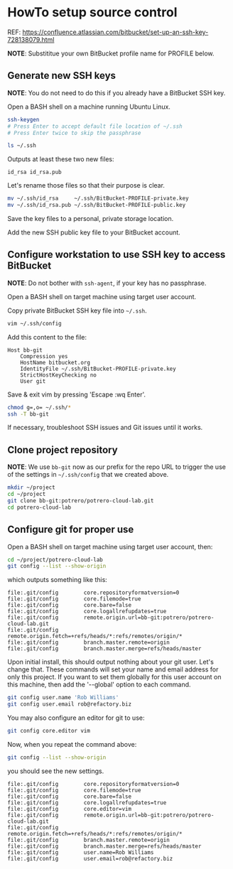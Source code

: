 HowTo setup source control
==========================
REF: https://confluence.atlassian.com/bitbucket/set-up-an-ssh-key-728138079.html

**NOTE**: Substititue your own BitBucket profile name for PROFILE below.

Generate new SSH keys
---------------------
**NOTE**: You do not need to do this if you already have a BitBucket SSH key.

Open a BASH shell on a machine running Ubuntu Linux.

~~~ bash
ssh-keygen
# Press Enter to accept default file location of ~/.ssh
# Press Enter twice to skip the passphrase

ls ~/.ssh
~~~

Outputs at least these two new files:

    id_rsa id_rsa.pub

Let's rename those files so that their purpose is clear.

~~~ bash
mv ~/.ssh/id_rsa     ~/.ssh/BitBucket-PROFILE-private.key
mv ~/.ssh/id_rsa.pub ~/.ssh/BitBucket-PROFILE-public.key
~~~

Save the key files to a personal, private storage location.

Add the new SSH public key file to your BitBucket account.

Configure workstation to use SSH key to access BitBucket
--------------------------------------------------------
**NOTE**:  Do not bother with `ssh-agent`, if your key has no passphrase.

Open a BASH shell on target machine using target user account.

Copy private BitBucket SSH key file into `~/.ssh`.

~~~ bash
vim ~/.ssh/config
~~~

Add this content to the file:

    Host bb-git
        Compression yes
        HostName bitbucket.org
        IdentityFile ~/.ssh/BitBucket-PROFILE-private.key
        StrictHostKeyChecking no
        User git

Save & exit vim by pressing 'Escape :wq Enter'.

~~~ bash
chmod g=,o= ~/.ssh/*
ssh -T bb-git
~~~

If necessary, troubleshoot SSH issues and Git issues until it works.

Clone project repository
------------------------
**NOTE**: We use `bb-git` now as our prefix for the repo URL to trigger the use of the settings
in `~/.ssh/config` that we created above.

~~~ bash
mkdir ~/project
cd ~/project
git clone bb-git:potrero/potrero-cloud-lab.git
cd potrero-cloud-lab
~~~

Configure git for proper use
----------------------------
Open a BASH shell on target machine using target user account, then:

~~~ bash
cd ~/project/potrero-cloud-lab
git config --list --show-origin
~~~

which outputs something like this:

    file:.git/config        core.repositoryformatversion=0
    file:.git/config        core.filemode=true
    file:.git/config        core.bare=false
    file:.git/config        core.logallrefupdates=true
    file:.git/config        remote.origin.url=bb-git:potrero/potrero-cloud-lab.git
    file:.git/config        remote.origin.fetch=+refs/heads/*:refs/remotes/origin/*
    file:.git/config        branch.master.remote=origin
    file:.git/config        branch.master.merge=refs/heads/master

Upon initial install, this should output nothing about your git user.  Let's
change that.  These commands will set your name and email address for only
this project.  If you want to set them globally for this user account on this
machine, then add the '--global' option to each command.

~~~ bash
git config user.name 'Rob Williams'
git config user.email rob@refactory.biz
~~~

You may also configure an editor for git to use:

~~~ bash
git config core.editor vim
~~~

Now, when you repeat the command above:

~~~ bash
git config --list --show-origin
~~~

you should see the new settings.

    file:.git/config        core.repositoryformatversion=0
    file:.git/config        core.filemode=true
    file:.git/config        core.bare=false
    file:.git/config        core.logallrefupdates=true
    file:.git/config        core.editor=vim
    file:.git/config        remote.origin.url=bb-git:potrero/potrero-cloud-lab.git
    file:.git/config        remote.origin.fetch=+refs/heads/*:refs/remotes/origin/*
    file:.git/config        branch.master.remote=origin
    file:.git/config        branch.master.merge=refs/heads/master
    file:.git/config        user.name=Rob Williams
    file:.git/config        user.email=rob@refactory.biz

[activate]: ./HowTo-activate_this_project.md "HowTo activate this project"
[application]: ./HowTo-execute_application.md "HowTo execute application"
[AWS CLI]: ./HowTo-setup-AWS_CLI.md "HowTo setup AWS CLI"
[clone]: ./HowTo-setup-source_control.md "HowTo setup source control"
[deploy]: ./HowTo-deploy-server.md "HowTo deploy server"
[initiation]: ./project_initiation.md "How Rob initiated the project repository"
[install]: ./HowTo-install-packages.md "HowTo install Ubuntu packages"
[license]: ../LICENSE.md "License"
[ReadMe]: ../README.md "ReadMe"
[test]: ./HowTo-test.md "HowTo test"
[venv]: ./HowTo-setup-Python_virtual_environment.md "HowTo setup Python virtual environment"
[workstation]: ./HowTo-setup-workstation.md "HowTo setup workstation"

